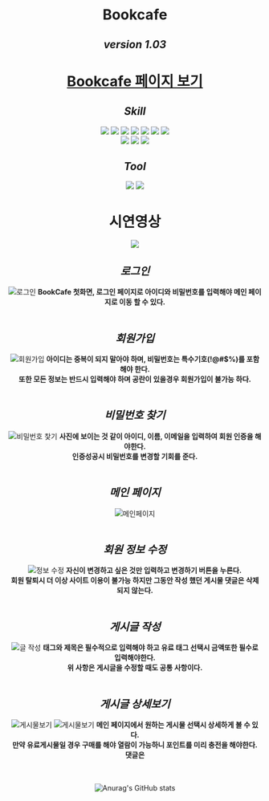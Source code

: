 
<div align="center">
  
# Bookcafe

## _version 1.03_
  <h1><a  href="http://3.142.122.253:8080/user/user_signin_view">Bookcafe 페이지 보기</a></h1>


## _Skill_
<img src="https://img.shields.io/badge/Java-007396?style=flat-square&logo=Java&logoColor=white"/> <img src="https://img.shields.io/badge/Spring-6DB33F?style=flat-square&logo=Spring&logoColor=white"/>
<img src="https://img.shields.io/badge/JavaScript-F7DF1E?style=flat-square&logo=JavaScript&logoColor=white"/> 
<img src="https://img.shields.io/badge/jQuery-0769AD?style=flat-square&logo=jQuery&logoColor=white"/>
<img src="https://img.shields.io/badge/MySQL-4479A1?style=flat-square&logo=MySQL&logoColor=white"/>
<img src="https://img.shields.io/badge/HTML5-E34F26?style=flat-square&logo=HTML5&logoColor=white"/>
<img src="https://img.shields.io/badge/CSS-1572B6?style=flat-square&logo=CSS3&logoColor=white"/><br>
<img src="https://img.shields.io/badge/Bootstrap-7952B3?style=flat-square&logo=Bootstrap&logoColor=white"/>
<img src="https://img.shields.io/badge/Apache Tomcat-F8DC75?style=flat-square&logo=Apache Tomcat&logoColor=white"/>
<img src="https://img.shields.io/badge/Mybatis-A8B9CC?style=flat-square&logo=MySQL&logoColor=white"/>


## _Tool_
<img src="https://img.shields.io/badge/Eclipse IDE-2C2255?style=flat-square&logo=Eclipse IDE&logoColor=white"/> <img src="https://img.shields.io/badge/Spring Boot-6DB33F?style=flat-square&logo=Spring Boot&logoColor=white"/>
<br>
  
<h1>시연영상 </h1>
<a href="https://www.youtube.com/watch?v=NiOyOKQV50M">
<img src="https://img.shields.io/badge/YouTube-FF0000?style=flat-square&logo=YouTube&logoColor=white"/>
</a>
  

## _로그인_
  <div>
    <image alt="로그인" src="https://user-images.githubusercontent.com/86405195/136156750-d09cab93-244f-4e2d-bbf9-4d21401e1028.jpg">
      <b>BookCafe 첫화면, 로그인 페이지로 아이디와 비밀번호를 입력해야 메인 페이지로 이동 할 수 있다.</b> 
  </div>
    <br>
    
## _회원가입_
   <div>
    <image alt="회원가입" src="https://user-images.githubusercontent.com/86405195/136157257-b4626932-7f16-4049-807f-db9bd9e1f6d5.jpg">
      <b>아이디는 중복이 되지 말아야 하며, 비밀번호는 특수기호(!@#$%)를 포함해야 한다. </b><br>
      <b>또한 모든 정보는 반드시 입력해야 하며 공란이 있을경우 회원가입이 불가능 하다. </b>
   </div>
     <br>
     
## _비밀번호 찾기_
   <div>
    <image alt="비밀번호 찿기" src="https://user-images.githubusercontent.com/86405195/136163835-a0d9b796-ea23-48ba-b5da-b5d8b11a8096.jpg">
      <b>사진에 보이는 것 같이 아이디, 이름, 이메일을 입력하여 회원 인증을 해야한다. </b><br>
      <b>인증성공시 비밀번호를 변경할 기회를 준다. </b>
   </div> 
     <br>

## _메인 페이지_
   <div>
    <image alt="메인페이지" src="https://user-images.githubusercontent.com/86405195/136170479-637a8ec5-6ea0-45df-bf75-4e5e24586f8a.jpg">
   </div> 
     <br>
     
## _회원 정보 수정_
   <div>
    <image alt="정보 수정" src="https://user-images.githubusercontent.com/86405195/136343601-66cd49d8-b396-48f6-a47b-243b0fd9c48c.jpg">
      <b>자신이 변경하고 싶은 것만 입력하고 변경하기 버튼을 누른다.</b><br>
      <b>회원 탈퇴시 더 이상 사이트 이용이 불가능 하지만 그동안 작성 했던 게시물 댓글은 삭제 되지 않는다. </b>
   </div> 
     <br>
     
## _게시글 작성_
   <div>
    <image alt="글 작성" src="https://user-images.githubusercontent.com/86405195/136347361-e454bb6f-eaf5-4f8a-82cf-e1d3f06ceb1c.jpg">
      <b>태그와 제목은 필수적으로 입력해야 하고 유료 태그 선택시 금액또한 필수로 입력해야한다.</b><br>
      <b>위 사항은 게시글을 수정할 때도 공통 사항이다.</b>
   </div> 
     <br>
     
     
## _게시글 상세보기_
   <div>
    <image alt="게시물보기" src="https://user-images.githubusercontent.com/86405195/136348808-3e65f898-9536-43be-8a64-0d5c2cf68d18.jpg">
      <image alt="게시물보기" src="https://user-images.githubusercontent.com/86405195/136348743-2b9cb2b6-2f08-4660-92f8-f8d4991bd1e2.jpg">
      <b>메인 페이지에서 원하는 게시물 선택시 상세하게 볼 수 있다.</b><br>
      <b>만약 유료게시물일 경우 구매를 해야 열람이 가능하니 포인트를 미리 충전을 해야한다.</b>
       <b>댓글은 </b>
   </div> 
     <br>
     <br>

![Anurag's GitHub stats](https://github-readme-stats.vercel.app/api?username=ChoiGeonHui&show_icons=true&theme=radical)
  
 </div>
